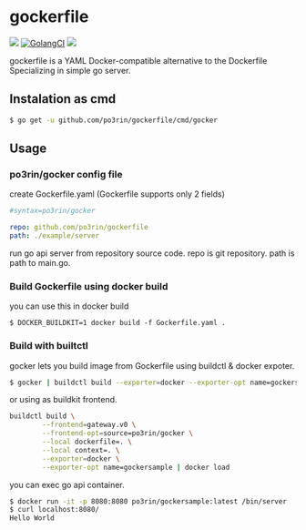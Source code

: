 # gockerfile

<img src="https://img.shields.io/badge/go-v1.12-blue.svg"/> [![GolangCI](https://golangci.com/badges/github.com/po3rin/gockerfile.svg)](https://golangci.com) <a href="https://codeclimate.com/github/po3rin/gockerfile/maintainability"> <a href="https://codeclimate.com/github/po3rin/gockerfile/maintainability"><img src="https://api.codeclimate.com/v1/badges/7cc6dbab602cfd7e2e9a/maintainability" /></a>

gockerfile is a YAML Docker-compatible alternative to the Dockerfile Specializing in simple go server.

## Instalation as cmd

```bash
$ go get -u github.com/po3rin/gockerfile/cmd/gocker
```

## Usage

### po3rin/gocker config file

create Gockerfile.yaml (Gockerfile supports only 2 fields)

```yaml
#syntax=po3rin/gocker

repo: github.com/po3rin/gockerfile
path: ./example/server
```

run go api server from repository source code. repo is git repository. path is path to main.go.

### Build Gockerfile using docker build

you can use this in docker build

```
$ DOCKER_BUILDKIT=1 docker build -f Gockerfile.yaml .
```

### Build with builtctl

gocker lets you build image from Gockerfile using buildctl & docker expoter.

```bash
$ gocker | buildctl build --exporter=docker --exporter-opt name=gockersample | docker load
```

or using as buildkit frontend.

```bash
buildctl build \
		--frontend=gateway.v0 \
		--frontend-opt=source=po3rin/gocker \
		--local dockerfile=. \
		--local context=. \
		--exporter=docker \
		--exporter-opt name=gockersample | docker load
```

you can exec go api container.

```bash
$ docker run -it -p 8080:8080 po3rin/gockersample:latest /bin/server
$ curl localhost:8080/
Hello World
```
